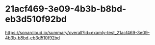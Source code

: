 # 21acf469-3e09-4b3b-b8bd-eb3d510f92bd
https://sonarcloud.io/summary/overall?id=examly-test_21acf469-3e09-4b3b-b8bd-eb3d510f92bd
